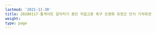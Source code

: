 ```yaml
---
lastmod: '2021-11-30'
title: 20200117-톨게이트 갈라치기 중단 직접고용 촉구 도명화 유창근 단식 기자회견
weight: 
type: page
---
```

